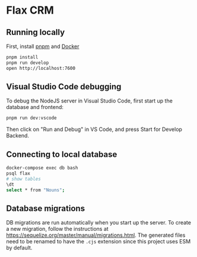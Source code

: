 # Flax CRM

## Running locally

First, install [pnpm](https://pnpm.io/) and [Docker](https://www.docker.com/)

```sh
pnpm install
pnpm run develop
open http://localhost:7600
```

## Visual Studio Code debugging

To debug the NodeJS server in Visual Studio Code, first start up the database and frontend:

```sh
pnpm run dev:vscode
```

Then click on "Run and Debug" in VS Code, and press Start for Develop Backend.

## Connecting to local database

```sh
docker-compose exec db bash
psql flax
# show tables
\dt
select * from "Nouns";
```

## Database migrations

DB migrations are run automatically when you start up the server. To create a new migration, follow the instructions at https://sequelize.org/master/manual/migrations.html. The generated files need to be renamed to have the `.cjs` extension since this project uses ESM by default.
